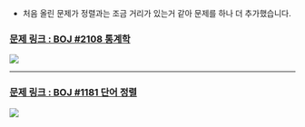 - 처음 올린 문제가 정렬과는 조금 거리가 있는거 같아 문제를 하나 더 추가했습니다.

### [문제 링크 : BOJ #2108 통계학](https://www.acmicpc.net/problem/2108)
![](https://images.velog.io/images/yujo/post/430ddd91-4012-4207-995d-b9f75c4fc8bd/image.png)
___
### [문제 링크 : BOJ #1181 단어 정렬](https://www.acmicpc.net/problem/2108)
![](https://images.velog.io/images/yujo/post/d4f0b733-1be9-4454-b139-29c452954e13/image.png)
